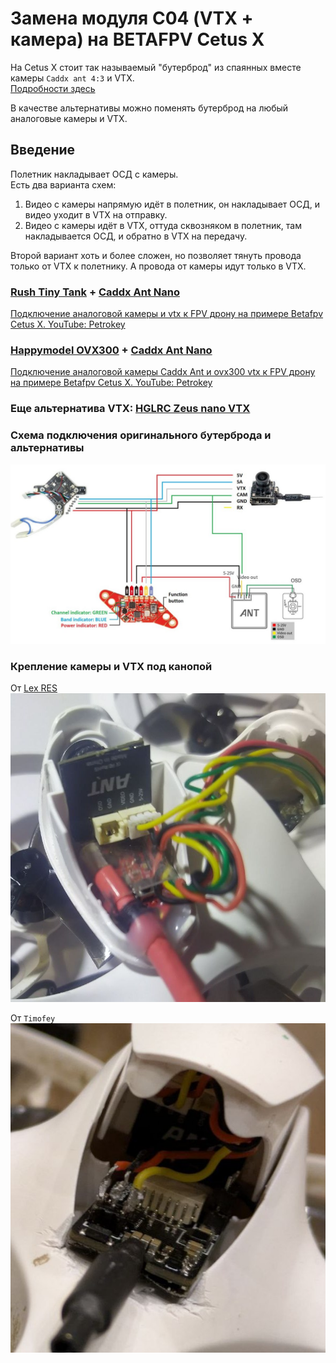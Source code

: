 # Замена модуля С04 (VTX + камера) на BETAFPV Cetus X
На Cetus X стоит так называемый "бутерброд" из спаянных вместе камеры `Caddx ant 4:3` и VTX.  
[Подробности здесь](./../90_Компоненты/Camera_VTX_C04.md)  

В качестве альтернативы можно поменять бутерброд на любый аналоговые камеры и VTX. 
 
## Введение
Полетник накладывает ОСД с камеры.  
Есть два варианта схем:  
1. Видео с камеры напрямую идёт в полетник, он накладывает ОСД, и видео уходит в VTX на отправку.   
2. Видео с камеры идёт в VTX, оттуда сквозняком в полетник, там накладывается ОСД, и обратно в VTX на передачу.  

Второй вариант хоть и более сложен, но позволяет тянуть провода только от VTX к полетнику. А провода от камеры идут только в VTX.  


### [Rush Tiny Tank](https://vi.aliexpress.com/item/1005005839526451.html) + [Caddx Ant Nano](https://www.aliexpress.com/item/4001223701881.html) 
[Подключение аналоговой камеры и vtx к FPV дрону на примере Betafpv Cetus X. YouTube: Petrokey](https://www.youtube.com/watch?v=D5YvAAP_2PU) 

### [Happymodel OVX300](https://www.aliexpress.com/item/1005003080175112.html) + [Caddx Ant Nano](https://www.aliexpress.com/item/4001223701881.html)  
[Подключение аналоговой камеры Caddx Ant и ovx300 vtx к FPV дрону на примере Betafpv Cetus X. YouTube: Petrokey](https://www.youtube.com/watch?v=GuXjhjdSays) 

### Еще альтернатива VTX: [HGLRC Zeus nano VTX](https://vi.aliexpress.com/item/1005006739923410.html)

### Схема подключения оригинального бутерброда и альтернативы
![](VTX_Camera_FC_schema.jpg)

### Крепление камеры и VTX под канопой

От [Lex RES](https://t.me/meganoobe)
![](Cetus_VTX_set1.jpg)

От `Timofey`  
![](Cetus_VTX_set2.jpg)


